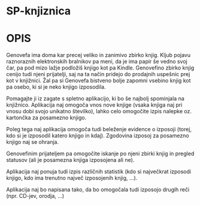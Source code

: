 # SP-knjiznica

# OPIS

  Genovefa ima doma kar precej veliko in zanimivo zbirko knjig. Kljub pojavu raznoraznih elektronskih bralnikov pa meni, da je ima papir še vedno svoj čar, pa pod mizo lažje podložiš knjigo kot pa Kindle. Genovefino zbirko knjig cenijo tudi njeni prijatelji, saj na ta način pridejo do prodajnih uspešnic prej kot v knjižnici. Žal pa si Genovefa bistveno bolje zapomni vsebino knjig kot pa osebo, ki si je neko knjigo izposodila.

  Pomagajte ji iz zagate s spletno aplikacijo, ki bo še najbolj spominjala na knjižnico. Aplikacija naj omogoča vnos nove knjige (vsaka knjiga naj pri vnosu dobi svojo unikatno številko), lahko celo omogočite izpis nalepke oz. kartončka za posamezno knjigo.

  Poleg tega naj aplikacija omogoča tudi beleženje evidence o izposoji (torej, kdo si je izposodil katero knjigo in kdaj). Zgodovina izposoj za posamezno knjigo naj se ohranja.

  Genovefinim prijateljem pa omogočite iskanje po njeni zbirki knjig in pregled statusov (ali je posamezna knjiga izposojena ali ne).

  Aplikacija naj ponuja tudi izpis različnih statistik (kdo si največkrat izposodi knjigo, kdo ima trenutno največ izposojenih knjig, ...).

  Aplikacija naj bo napisana tako, da bo omogočala tudi izposojo drugih reči (npr. CD-jev, orodja, ...)
